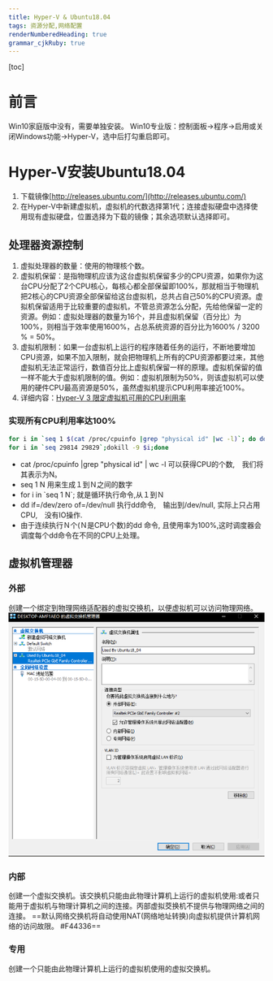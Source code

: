 ```yaml
---
title: Hyper-V & Ubuntu18.04
tags: 资源分配,网络配置
renderNumberedHeading: true
grammar_cjkRuby: true
---
```


[toc]


# 前言
Win10家庭版中没有，需要单独安装。
Win10专业版：控制面板->程序->启用或关闭Windows功能->Hyper-V，选中后打勾重启即可。

# Hyper-V安装Ubuntu18.04
1. 下载镜像[http://releases.ubuntu.com/](http://releases.ubuntu.com/)
2. 在Hyper-V中新建虚拟机，虚拟机的代数选择第1代；连接虚拟硬盘中选择使用现有虚拟硬盘，位置选择为下载的镜像；其余选项默认选择即可。
## 处理器资源控制

1. 虚拟处理器的数量：使用的物理核个数。
2. 虚拟机保留：是指物理机应该为这台虚拟机保留多少的CPU资源，如果你为这台CPU分配了2个CPU核心，每核心都全部保留即100%，那就相当于物理机把2核心的CPU资源全部保留给这台虚拟机，总共占自己50%的CPU资源。虚拟机保留适用于比较重要的虚拟机，不管总资源怎么分配，先给他保留一定的资源。例如：虚拟处理器的数量为16个，并且虚拟机保留（百分比）为100%，则相当于效率使用1600%，占总系统资源的百分比为1600% / 3200 % = 50%。
3. 虚拟机限制：如果一台虚拟机上运行的程序随着任务的运行，不断地要增加CPU资源，如果不加入限制，就会把物理机上所有的CPU资源都要过来，其他虚拟机无法正常运行，数值百分比上虚拟机保留一样的原理。虚拟机保留的值一样不能大于虚拟机限制的值。例如：虚拟机限制为50%，则该虚拟机可以使用的硬件CPU最高资源是50%，虽然虚拟机提示CPU利用率接近100%。
4. 详细内容：[Hyper-V 3 限定虚拟机可用的CPU利用率](https://blog.51cto.com/wangshujiang/936269)
### 实现所有CPU利用率达100%

``` bash
for i in `seq 1 $(cat /proc/cpuinfo |grep "physical id" |wc -l)`; do dd if=/dev/zero of=/dev/null & done
for i in `seq 29814 29829`;dokill -9 $i;done
```

- cat /proc/cpuinfo |grep "physical id" | wc -l 可以获得CPU的个数,　我们将其表示为N。
- seq 1 N 用来生成１到Ｎ之间的数字
- for i in \`seq 1 N\`; 就是循环执行命令,从１到Ｎ
- dd if=/dev/zero of=/dev/null 执行dd命令,　输出到/dev/null, 实际上只占用CPU,　没有IO操作.
- 由于连续执行Ｎ个(Ｎ是CPU个数)的dd 命令, 且使用率为100%,这时调度器会调度每个dd命令在不同的CPU上处理。
## 虚拟机管理器
### 外部
创建一个绑定到物理网络适配器的虚拟交换机，以便虚拟机可以访问物理网络。
![外部类型](./images/1642847333350.png)

### 内部
创建一个虚拟交换机。该交换机只能由此物理计算机上运行的虚拟机使用:或者只能用于虚拟机与物理计算机之间的连接。丙部虚拟茭换机不提供与物理网络之间的连接。
==默认网络交换机将自动使用NAT(网络地址转换)向虚拟机提供计算机网络的访问故限。 #F44336==

### 专用
创建一个只能由此物理计算机上运行的虚拟机使用的虚拟交换机。

###